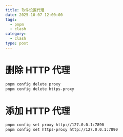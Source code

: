 ```yaml
---
title: 软件设置代理
date: 2025-10-07 12:00:00
tags:
  - pnpm
  - clash
category:
  - clash
type: post
---
```


# 删除 HTTP 代理
```bash
pnpm config delete proxy
pnpm config delete https-proxy
```

# 添加 HTTP 代理
```bash
pnpm config set proxy http://127.0.0.1:7890
pnpm config set https-proxy http://127.0.0.1:7890
```
